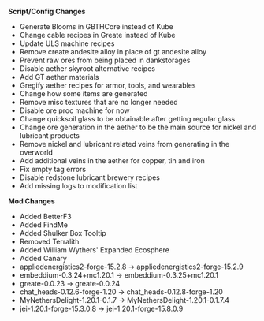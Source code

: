 **Script/Config Changes**
- Generate Blooms in GBTHCore instead of Kube
- Change cable recipes in Greate instead of Kube
- Update ULS machine recipes
- Remove create andesite alloy in place of gt andesite alloy
- Prevent raw ores from being placed in dankstorages
- Disable aether skyroot alternative recipes
- Add GT aether materials
- Gregify aether recipes for armor, tools, and wearables
- Change how some items are generated
- Remove misc textures that are no longer needed
- Disable ore proc machine for now
- Change quicksoil glass to be obtainable after getting regular glass
- Change ore generation in the aether to be the main source for nickel and lubricant products
- Remove nickel and lubricant related veins from generating in the overworld
- Add additional veins in the aether for copper, tin and iron
- Fix empty tag errors
- Disable redstone lubricant brewery recipes
- Add missing logs to modification list

**Mod Changes**
- Added BetterF3
- Added FindMe
- Added Shulker Box Tooltip
- Removed Terralith
- Added William Wythers' Expanded Ecosphere
- Added Canary
- appliedenergistics2-forge-15.2.8 -> appliedenergistics2-forge-15.2.9
- embeddium-0.3.24+mc1.20.1 -> embeddium-0.3.25+mc1.20.1 
- greate-0.0.23 -> greate-0.0.24
- chat_heads-0.12.6-forge-1.20 -> chat_heads-0.12.8-forge-1.20
- MyNethersDelight-1.20.1-0.1.7 -> MyNethersDelight-1.20.1-0.1.7.4
- jei-1.20.1-forge-15.3.0.8 -> jei-1.20.1-forge-15.8.0.9